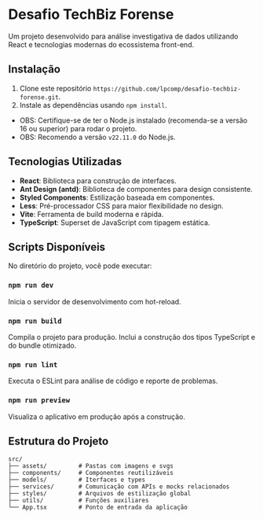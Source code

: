 # Desafio TechBiz Forense

Um projeto desenvolvido para análise investigativa de dados utilizando React e tecnologias modernas do ecossistema front-end.

## Instalação

1. Clone este repositório `https://github.com/lpcomp/desafio-techbiz-forense.git`.
2. Instale as dependências usando `npm install`.

- OBS: Certifique-se de ter o Node.js instalado (recomenda-se a versão 16 ou superior) para rodar o projeto.
- OBS: Recomendo a versão `v22.11.0` do Node.js.

## Tecnologias Utilizadas

- **React**: Biblioteca para construção de interfaces.
- **Ant Design (antd)**: Biblioteca de componentes para design consistente.
- **Styled Components**: Estilização baseada em componentes.
- **Less**: Pré-processador CSS para maior flexibilidade no design.
- **Vite**: Ferramenta de build moderna e rápida.
- **TypeScript**: Superset de JavaScript com tipagem estática.

## Scripts Disponíveis

No diretório do projeto, você pode executar:

### `npm run dev`

Inicia o servidor de desenvolvimento com hot-reload.

### `npm run build`

Compila o projeto para produção. Inclui a construção dos tipos TypeScript e do bundle otimizado.

### `npm run lint`

Executa o ESLint para análise de código e reporte de problemas.

### `npm run preview`

Visualiza o aplicativo em produção após a construção.

## Estrutura do Projeto

```plaintext
src/
├── assets/         # Pastas com imagens e svgs
├── components/     # Componentes reutilizáveis
├── models/         # Iterfaces e types
├── services/       # Comunicação com APIs e mocks relacionados
├── styles/         # Arquivos de estilização global
├── utils/          # Funções auxiliares
└── App.tsx         # Ponto de entrada da aplicação
```